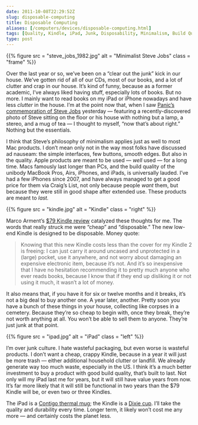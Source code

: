 ```yaml
--- 
date: 2011-10-08T22:29:52Z
slug: disposable-computing
title: Disposable Computing
aliases: [/computers/devices/disposable-computing.html]
tags: [Quality, Kindle, iPad, Junk, Disposability, Minimalism, Build Quality]
type: post
---
```


{{% figure src = "steve_jobs_1982.jpg" alt = "Minimalist Steve Jobs" class = "frame" %}}

Over the last year or so, we’ve been on a “clear out the junk” kick in our
house. We’ve gotten rid of all of our CDs, most of our books, and a lot of
clutter and crap in our house. It’s kind of funny, because as a former academic,
I’ve always liked having stuff, especially lots of books. But no more. I mainly
want to read books on my iPad or iPhone nowadays and have less *clutter* in the
house. I’m at the point now that, when I saw [Panic’s commemoration of Steve
Jobs] yesterday — featuring a recently-discovered photo of Steve sitting on the
floor or his house with nothing but a lamp, a stereo, and a mug of tea — I
thought to myself, “now that’s about right.” Nothing but the essentials.

I think that Steve’s philosophy of minimalism applies just as well to most Mac
products. I don’t mean only not in the way most folks have discussed ad nauseam:
the simple interfaces, few buttons, smooth edges. But also in the quality. Apple
products are meant to be used — *well* used — for a long time. Macs famously
last longer than PCs, and the build quality of the unibody MacBook Pros, Airs,
iPhones, and iPads, is universally lauded. I’ve had a few iPhones since 2007,
and have always managed to get a good price for them via Craig’s List, not only
because people *want* them, but because they were still in good shape after
extended use. These products are meant to *last.*

{{% figure src = "kindle.jpg" alt = "Kindle" class = "right" %}}

Marco Arment’s [$79 Kindle review] catalyzed these thoughts for me. The words
that really struck me were “cheap” and “disposable.” The new low-end Kindle is
designed to be disposable. Money quote:

> Knowing that this new Kindle costs less than the cover for my Kindle 2 is
> freeing: I can just carry it around uncased and unprotected in a (large)
> pocket, use it anywhere, and not worry about damaging an expensive electronic
> item, because it’s not. And it’s so inexpensive that I have no hesitation
> recommending it to pretty much anyone who ever reads books, because I know
> that if they end up disliking it or not using it much, it wasn’t a lot of
> money.

It also means that, if you have it for six or twelve months and it breaks, it’s
not a big deal to buy another one. A year later, another. Pretty soon you have a
bunch of these things in your house, collecting like corpses in a cemetery.
Because they’re so cheap to begin with, once they break, they’re not worth
anything at all. You won’t be able to sell them to anyone. They’re just junk at
that point.

{{% figure src = "ipad.jpg" alt = "iPad" class = "left" %}}

I’m over junk culture. I hate wasteful packaging, but even worse is wasteful
products. I don’t want a cheap, crappy Kindle, because in a year it will just be
more trash — either additional household clutter or landfill. We already
generate way too much waste, especially in the US. I think it’s a much better
investment to buy a product with good build quality, that’s built to last. Not
only will my iPad last me for years, but it will still have value years from
now. It’s far more likely that it will still be functional in two years than the
$79 Kindle will be, or even two or three Kindles.

The iPad is a [Contigo thermal mug]; the Kindle is a [Dixie cup]. I’ll take the
quality and durability every time. Longer term, it likely won’t cost me any more
— and certainly costs the planet less.

  [Panic’s commemoration of Steve Jobs]: http://www.panic.com/tribute/steve.html
  [$79 Kindle review]: http://www.marco.org/2011/10/07/review-79-kindle-with-ads-and-buttons
  [Contigo thermal mug]: https://www.amazon.com/dp/B001RMGVU8/
  [Dixie cup]: http://www.dixie.com/prdct-cups.html
